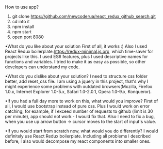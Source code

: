 How to use app?
1. git clone https://github.com/newcoderua/react_redux_github_search.git
2. cd into it
3. npm install
4. npm start
5. open port 8080

•What	do	you	like	about	your	solution
  First of all, it works :) Also I used React	Redux	boilerplate:https://redux-minimal.js.org, which time-saver for projects like this.
  I used ES6 features, plus I used descriptive names for functions and variables. I tried to make it as easy as possible, so other developers can understand my code.

•What	do	you	dislike	about	your	solution?
  I need to structure css folder better, add reset_css file. I am using a jquery in this project, that's why I might experience some problems with outdated browsers(Mozilla, Firefox 1.0.x, Internet Explorer 1.0-5.x, Safari 1.0-2.0.1, Opera 1.0-9.x, Konqueror).

•If	you	had	a	full	day	more	to	work	on	this,	what	would	you	improve?
  First of all, I would use bootstrap instead of pure css. Plus I would work on error catching, for example, if I exceed number of requests to github (limit is 30 per minute), app should not work - I would fix that.
  Also I need to fix a bug, when you use up arrow button -> cursor moves to the start of input's value.
  
•If	you	would	start	from	scratch	now,	what	would	you do differently?
  I would definitely use React Redux boilerplate. Including all problems I described before, I also would decompose my react components into smaller ones.
